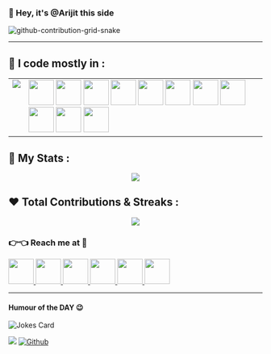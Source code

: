 ### 🤗 Hey, it's @Arijit this side

![github-contribution-grid-snake](https://user-images.githubusercontent.com/104318829/189577583-30d6e4b0-dd2a-451e-8963-138fdca1310b.svg)

---

## 🤠 I code mostly in :
<table align="center">
  <tr>
    <td valign="top">
    <img src="https://github-readme-stats.vercel.app/api/top-langs/?username=dr-debugger&theme=midnight-purple&layout=compact"/>
    </td>
    <td valign="center">
    <img height=50 src="https://cdn.jsdelivr.net/gh/devicons/devicon/icons/bash/bash-original.svg"/>
    <img height=50 src="https://cdn.jsdelivr.net/gh/devicons/devicon/icons/nodejs/nodejs-original.svg"/>
    <img height=50 src="https://cdn.jsdelivr.net/gh/devicons/devicon/icons/html5/html5-original.svg" />
    <img height=50 src="https://cdn.jsdelivr.net/gh/devicons/devicon/icons/css3/css3-original.svg" />
    <img height=50 src="https://cdn.jsdelivr.net/gh/devicons/devicon/icons/react/react-original.svg" />
    <img height=50 src="https://cdn.jsdelivr.net/gh/devicons/devicon/icons/git/git-plain.svg"/>
    <img height=50 src="https://cdn.jsdelivr.net/gh/devicons/devicon/icons/nodewebkit/nodewebkit-original.svg" />
    <img height=50 src="https://cdn.jsdelivr.net/gh/devicons/devicon/icons/c/c-original.svg" />
    <img height=50 src="https://cdn.jsdelivr.net/gh/devicons/devicon/icons/github/github-original.svg"/>
    <img height=50 src="https://cdn.jsdelivr.net/gh/devicons/devicon/icons/linux/linux-original.svg" />
    <img height=50 src="https://cdn.jsdelivr.net/gh/devicons/devicon/icons/yarn/yarn-original.svg" />
    </td>
  </tr>
</table>

## 🎉 My Stats :
<p align="center">
 <img src="https://github-readme-stats.vercel.app/api?username=dr-debugger&show_icons=true&theme=outrun"/>
</p>

## ❤️ Total Contributions & Streaks :
<p align="center">
<img src="https://github-readme-streak-stats.herokuapp.com/?user=dr-debugger&theme=jolly"/>
</p>

### 👉👈 Reach me at 🥱
 <a href="mailto:arijitm.glc@gmail.com">
  <img height="50" src="https://user-images.githubusercontent.com/104318829/190454442-e418971f-c4d3-43cf-b592-de02e3238b14.png"/>
</a>
<a href="https://stackoverflow.com/users/19761597/arijit">
  <img height="50" src="https://user-images.githubusercontent.com/104318829/190456301-2c7098fb-810b-4ebe-a9ee-f39ea3973b01.png"/>
</a>
<a href="https://www.linkedin.com/in/arijit-maiti-124364241">
  <img height="50" src="https://user-images.githubusercontent.com/104318829/190456956-e52e2111-b947-48e7-bfb2-0633bb6071a1.png"/>
</a>
<a href="https://www.reddit.com/user/freeze_ninja">
  <img height="50" src="https://user-images.githubusercontent.com/104318829/190457211-dc03d382-f6f7-4f8c-a3ad-304c937d7a6e.png"/>
</a>
<a href="https://www.facebook.com/profile.php?id=100004448536313">
  <img height="50" src="https://user-images.githubusercontent.com/104318829/190457660-199a7f1c-18cf-4b22-bb0c-3215fd237c5d.png"/>
</a>
<a href="https://twitter.com/freeze_ninja_">
  <img height="50" src="https://user-images.githubusercontent.com/104318829/190457892-be2caeef-f9cd-4781-9997-24d89dba4593.png"/>
</a>

---
#### Humour of the DAY 😉
<img src="https://readme-jokes.vercel.app/api?hideBorder&theme=algolia" alt="Jokes Card" />

![](https://visitor-badge.laobi.icu/badge?page_id=dr-debugger.dr-debugger)
[![Github](https://img.shields.io/github/followers/dr-debugger?label=Follow&style=social)](https://github.com/dr-debugger)

<!---
dr-debugger/dr-debugger is a ✨ special ✨ repository because its `README.md` (this file) appears on your GitHub profile.
You can click the Preview link to take a look at your changes.
--->
